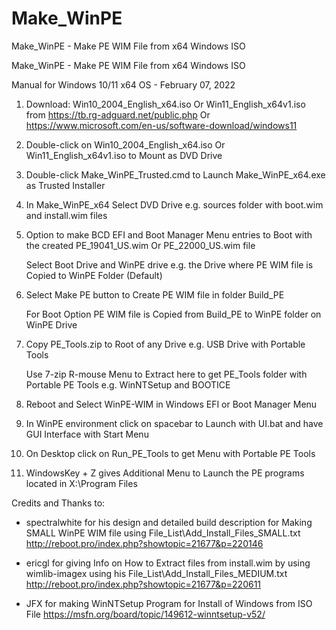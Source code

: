 # Make_WinPE
Make_WinPE - Make PE WIM File from x64 Windows ISO

Make_WinPE - Make PE WIM File from x64 Windows ISO

Manual for Windows 10/11 x64 OS - February 07, 2022

1. Download:  Win10_2004_English_x64.iso      Or  Win11_English_x64v1.iso
   from https://tb.rg-adguard.net/public.php  Or  https://www.microsoft.com/en-us/software-download/windows11

2. Double-click on Win10_2004_English_x64.iso Or  Win11_English_x64v1.iso to Mount as DVD Drive

3. Double-click Make_WinPE_Trusted.cmd to Launch Make_WinPE_x64.exe as Trusted Installer

4. In Make_WinPE_x64 Select DVD Drive e.g. sources folder with boot.wim and install.wim files

5. Option to make BCD EFI and Boot Manager Menu entries to Boot with the created PE_19041_US.wim  Or  PE_22000_US.wim file

   Select Boot Drive and WinPE drive e.g. the Drive where PE WIM file is Copied to WinPE Folder (Default)

6. Select Make PE button to Create PE WIM file in folder Build_PE

   For Boot Option PE WIM file is Copied from Build_PE to WinPE folder on WinPE Drive

7. Copy PE_Tools.zip to Root of any Drive e.g. USB Drive with Portable Tools

   Use 7-zip R-mouse Menu to Extract here to get PE_Tools folder with Portable PE Tools e.g. WinNTSetup and BOOTICE

8. Reboot and Select WinPE-WIM in Windows EFI or Boot Manager Menu

9. In WinPE environment click on spacebar to Launch with UI.bat and have GUI Interface with Start Menu 

10. On Desktop click on Run_PE_Tools to get Menu with Portable PE Tools

11. WindowsKey + Z gives Additional Menu to Launch the PE programs located in X:\Program Files


Credits and Thanks to:

- spectralwhite for his design and detailed build description for Making SMALL WinPE WIM file using File_List\Add_Install_Files_SMALL.txt
  http://reboot.pro/index.php?showtopic=21677&p=220146

- ericgl for giving Info on How to Extract files from install.wim by using wimlib-imagex using his File_List\Add_Install_Files_MEDIUM.txt
  http://reboot.pro/index.php?showtopic=21677&p=220611

- JFX for making WinNTSetup Program for Install of Windows from ISO File
  https://msfn.org/board/topic/149612-winntsetup-v52/

